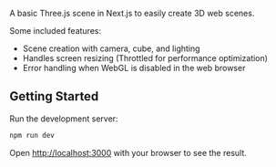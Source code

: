 A basic Three.js scene in Next.js to easily create 3D web scenes.

Some included features:
- Scene creation with camera, cube, and lighting
- Handles screen resizing (Throttled for performance optimization)
- Error handling when WebGL is disabled in the web browser

## Getting Started

Run the development server:

```bash
npm run dev
```

Open [http://localhost:3000](http://localhost:3000) with your browser to see the result.
